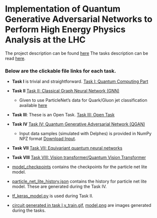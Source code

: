# Implementation of Quantum Generative Adversarial Networks to Perform High Energy Physics Analysis at the LHC


The project description can be found [here](https://ml4sci.org/gsoc/2023/proposal_QMLHEP2.html)
The tasks description can be read [here](https://docs.google.com/document/d/1dqBGbH44Eu3W432oRxpOCfI5Dy2pgh2E21JcHeD0fng/edit).


### Below are the clickable file links for each task.
- **Task I** is trivial and straightforward. [Task I: Quantum Computing Part ](https://github.com/Sudhir878786/QML-HEP-GSoC-2023-Tasks/blob/master/Task_I_Quantum_Computing_Part.ipynb)
- **Task II** [Task II: Classical Graph Neural Network (GNN)](https://github.com/Sudhir878786/QML-HEP-GSoC-2023-Tasks/blob/master/Task%20II%20Classical%20Graph%20Neural%20Network%20(GNN).ipynb)
    - Given to use ParticleNet’s data for Quark/Gluon jet classification available [here](https://zenodo.org/record/3164691#.YigdGt9MHrB)
- **Task III**: These is an Open Task. [Task III: Open Task](https://github.com/Sudhir878786/QML-HEP-GSoC-2023-Tasks/blob/master/Task%20III%20Open%20Task%20Part.md)
- **Task IV** [Task IV: Quantum Generative Adversarial Network (QGAN)
](https://github.com/Sudhir878786/QML-HEP-GSoC-2023-Tasks/blob/master/Task%20IV%20Quantum%20Generative%20Adversarial%20Network%20(QGAN).ipynb)
    - Input data samples (simulated with Delphes) is provided in NumPy NPZ format [Download Input](https://drive.google.com/file/d/1r_MZB_crfpij6r3SxPDeU_3JD6t6AxAj/view). 
- **Task VII**  [Task VII: Equivariant quantum neural networks
](https://github.com/Sudhir878786/QML-HEP-GSoC-2023-Tasks/blob/master/Task%20VII%20Equivariant%20quantum%20neural%20networks.ipynb)
- **Task VIII** [Task VIII: Vision transformer/Quantum Vision Transformer
](https://github.com/Sudhir878786/QML-HEP-GSoC-2023-Tasks/blob/master/Task%20VIII%20Quantum%20Vision%20Transformer.ipynb)





- [model_checkpoints](https://github.com/Sudhir878786/QML-HEP-GSoC-2023-Tasks/tree/master/model_checkpoints) contains the checkpoints for the particle net lite model.
- [particle_net_lite_history.json](https://github.com/Sudhir878786/QML-HEP-GSoC-2023-Tasks/blob/master/particle_net_lite_history.json) contains the history for particle net lite model. These are generated during the Task IV.
- [tf_keras_model.py](https://github.com/Sudhir878786/QML-HEP-GSoC-2023-Tasks/blob/master/tf_keras_model.py) is used during Task II.
- [circuit generated in task I](https://github.com/Sudhir878786/QML-HEP-GSoC-2023-Tasks/blob/master/circuit.gif),[y_train.gif](https://github.com/Sudhir878786/QML-HEP-GSoC-2023-Tasks/blob/master/y_train%20plot.gif), [model.png](https://github.com/Sudhir878786/QML-HEP-GSoC-2023-Tasks/blob/master/model.png) are images generated during the tasks.




